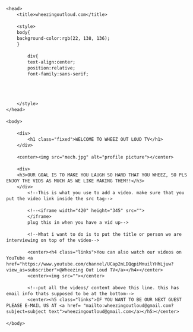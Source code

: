 
<html>

	<head>
		<title>wheezingoutloud.com</title>
		
		<style>
		body{
		background-color:rgb(22, 138, 136);
		}
			
			div{
			text-align:center;
			position:relative;
			font-family:sans-serif;
			
			
			
			
		</style>
	</head>
	
	<body>
	
		<div>
			<h1 class="fixed">WELCOME TO WHEEZ OUT LOUD TV</h1>
		</div>
		
		<center><img src="mech.jpg" alt="profile picture"></center>
		
		<div>
		<h3>OUR GOAL IS TO MAKE YOU LAUGH SO HARD THAT YOU WHEEZ, SO PLS ENJOY THE VIDS AS MUCH AS WE LIKE MAKING THEM!!</h3>
		</div>
			<!--This is what you use to add a video. make sure that you put the video link inside the src tag-->
			
			<!--<iframe width="420" height="345" src="">
			</iframe>   
			plug this in when you have a vid up-->
			
			<!--What i want to do is to put the title or person we are interviewing on top of the video-->
			
			<center><h4 class="links">You can also watch our videos on YouTube <a href="https://www.youtube.com/channel/UCap2nLDQqpiMnuilYHhLjuw?view_as=subscriber">@Wheezing Out Loud TV</a></h4></center>
			<center><img src=""></center>
			
			<!--put all the videos/ content above this line. this has email info thats supposed to be at the bottom-->
			<center><h5 class="links">IF YOU WANT TO BE OUR NEXT GUEST PLEASE E-MAIL US AT <a href= "mailto:wheezingoutloud@gmail.com?subject=subject text">wheezingoutloud@gmail.com</a></h5></center>

	</body>


</html>
